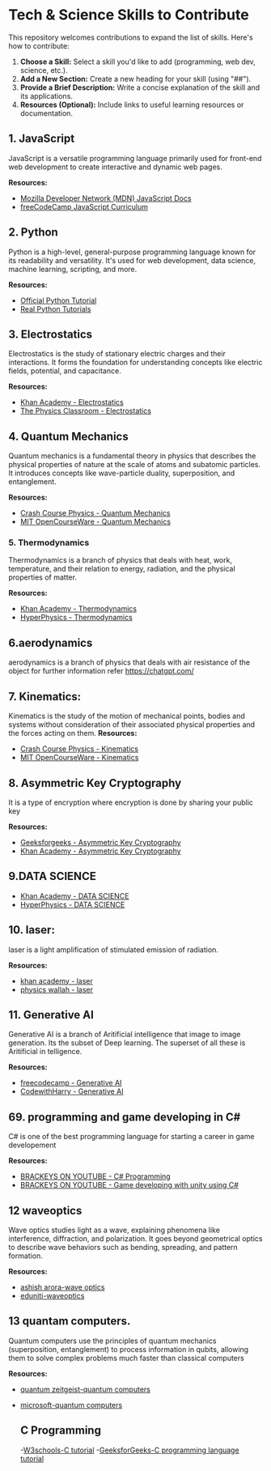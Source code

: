 # Tech & Science Skills to Contribute 

This repository welcomes contributions to expand the list of skills. Here's how to contribute:

1. **Choose a Skill:** Select a skill you'd like to add (programming, web dev, science, etc.).
2. **Add a New Section:** Create a new heading for your skill (using "##").
3. **Provide a Brief Description:** Write a concise explanation of the skill and its applications.
4. **Resources (Optional):** Include links to useful learning resources or documentation.



## 1. JavaScript

JavaScript is a versatile programming language primarily used for front-end web development to create interactive and dynamic web pages. 

**Resources:**
- [Mozilla Developer Network (MDN) JavaScript Docs](https://developer.mozilla.org/en-US/docs/Web/JavaScript)
- [freeCodeCamp JavaScript Curriculum](https://www.freecodecamp.org/learn/javascript-algorithms-and-data-structures/)

## 2. Python 

Python is a high-level, general-purpose programming language known for its readability and versatility. It's used for web development, data science, machine learning, scripting, and more.

**Resources:**
- [Official Python Tutorial](https://docs.python.org/3/tutorial/) 
- [Real Python Tutorials](https://realpython.com/)

## 3. Electrostatics

Electrostatics is the study of stationary electric charges and their interactions. It forms the foundation for understanding concepts like electric fields, potential, and capacitance.

**Resources:** 
- [Khan Academy - Electrostatics](https://www.khanacademy.org/science/physics/electric-charge-electric-force-and-voltage)
- [The Physics Classroom - Electrostatics](https://www.physicsclassroom.com/class/estatics)

## 4. Quantum Mechanics 

Quantum mechanics is a fundamental theory in physics that describes the physical properties of nature at the scale of atoms and subatomic particles. It introduces concepts like wave-particle duality, superposition, and entanglement. 

**Resources:**
- [Crash Course Physics - Quantum Mechanics](https://www.youtube.com/playlist?list=PL8dPuuaLjxdWh7kDudTA_8jY6L-mKn-Zc)
- [MIT OpenCourseWare - Quantum Mechanics](https://ocw.mit.edu/courses/physics/8-04-quantum-physics-i-spring-2013/)

### 5. Thermodynamics 

Thermodynamics is a branch of physics that deals with heat, work, temperature, and their relation to energy, radiation, and the physical properties of matter.

**Resources:**
- [Khan Academy - Thermodynamics](https://www.khanacademy.org/science/physics/thermodynamics)
- [HyperPhysics - Thermodynamics](http://hyperphysics.phy-astr.gsu.edu/hbase/thermo/thermo.html)

 ## 6.aerodynamics
aerodynamics is a branch of physics that deals with air resistance of the object
for further information refer 
https://chatgpt.com/

## 7. Kinematics:


Kinematics is the study of the motion of mechanical points, bodies and systems without consideration of their associated physical properties and the forces acting on them.
**Resources:**
- [Crash Course Physics - Kinematics](https://www.youtube.com/playlist?list=PL8dPuuaLjxdWh7kDudTA_8jY6L-mKn-Zc)
- [MIT OpenCourseWare - Kinematics](https://ocw.mit.edu/courses/physics/8-04-quantum-physics-i-spring-2013/)


## 8. Asymmetric Key Cryptography

It is a type of encryption where encryption is done by sharing your public key 

**Resources:**
- [Geeksforgeeks - Asymmetric Key Cryptography](https://www.geeksforgeeks.org/asymmetric-key-cryptography/)
- [Khan Academy - Asymmetric Key Cryptography](https://www.khanacademy.org/computing/computer-science/cryptography/crypt)

## 9.DATA SCIENCE
- [Khan Academy - DATA SCIENCE](https://www.khanacademy.org/science/physics/thermodynamics)
- [HyperPhysics - DATA SCIENCE](http://hyperphysics.phy-astr.gsu.edu/hbase/thermo/thermo.html)

## 10. laser:

laser is a light amplification of stimulated emission of radiation.

**Resources:**
- [khan academy - laser]([https://www.khanacademy.org/science/physics/thermodynamics](https://www.khanacademy.org/computer-programming/laser/5184043119968256))
- [physics wallah - laser]((https://www.pw.live/chapter-chapter-light/optics))

## 11. Generative AI

Generative AI is a branch of Aritificial intelligence that image to image generation. Its the subset of Deep learning. The superset of all these is Aritificial in telligence.

**Resources:**
- [freecodecamp - Generative AI](https://www.youtube.com/watch?v=mEsleV16qdo)
- [CodewithHarry - Generative AI](https://www.youtube.com/watch?v=lv7ka-8FscI&t=10s)

## 69. programming and game developing in C#

C# is one of the best programming language for starting a career in game developement

**Resources:**
- [BRACKEYS ON YOUTUBE - C# Programming ](https://www.youtube.com/playlist?list=PLPV2KyIb3jR4CtEelGPsmPzlvP7ISPYzR)
- [BRACKEYS ON YOUTUBE - Game developing with unity using C#](https://www.youtube.com/playlist?list=PLPV2KyIb3jR4CtEelGPsmPzlvP7ISPYzR)

## 12 waveoptics

Wave optics studies light as a wave, explaining phenomena like interference, diffraction, and polarization. It goes beyond geometrical optics to describe wave behaviors such as bending, spreading, and pattern formation.

**Resources:**
- [ashish arora-wave optics](https://www.youtube.com/playlist?list=PLv2aNkLwdGweEBdedvxdFDKqGhcmww89z)
- [eduniti-waveoptics](https://www.youtube.com/playlist?list=PLjvx7xqdpePJ3lHx7uc5dSi-JqmJweDSZ)

## 13 quantam computers.

Quantum computers use the principles of quantum mechanics (superposition, entanglement) to process information in qubits, allowing them to solve complex problems much faster than classical computers

**Resources:**
- [quantum zeitgeist-quantum computers](https://quantumzeitgeist.com/top-10-free-resources-for-quantum-computing/)
- [microsoft-quantum computers](https://learn.microsoft.com/en-us/azure/quantum/)

  ## C Programming
  -[W3schools-C tutorial](https://www.w3schools.com/c/index.php)
  -[GeeksforGeeks-C programming language tutorial](https://www.geeksforgeeks.org/c-programming-language/)